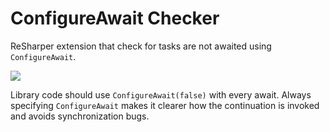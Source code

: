 ConfigureAwait Checker
======================

ReSharper extension that check for tasks are not awaited using `ConfigureAwait`.

![](https://i.imgur.com/UbEjrNf.png)

Library code should use `ConfigureAwait(false)` with every await. Always specifying `ConfigureAwait` makes it clearer how the continuation is invoked and avoids synchronization bugs.
